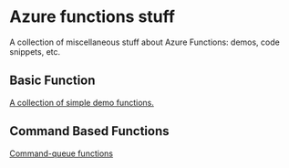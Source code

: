 # Azure functions stuff
A collection of miscellaneous stuff about Azure Functions: demos, code snippets, etc.

## Basic Function
[A collection of simple demo functions.](BasicFunctions/README.md) 

## Command Based Functions
[Command-queue functions](CmdBasedFunction/readme.md)

